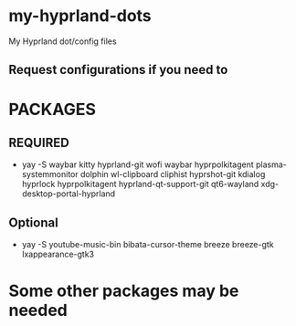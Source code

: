 # my-hyprland-dots
My Hyprland dot/config files

## Request configurations if you need to

# PACKAGES
## REQUIRED
- yay -S waybar kitty hyprland-git wofi waybar hyprpolkitagent plasma-systemmonitor dolphin wl-clipboard cliphist hyprshot-git kdialog hyprlock hyprpolkitagent hyprland-qt-support-git qt6-wayland xdg-desktop-portal-hyprland
## Optional
- yay -S youtube-music-bin bibata-cursor-theme breeze breeze-gtk lxappearance-gtk3

# Some other packages may be needed
